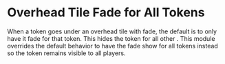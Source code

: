 # Overhead Tile Fade for All Tokens
When a token goes under an overhead tile with fade, the default is to only have it fade for that token. This hides the token for all other . This module overrides the default behavior to have the fade show for all tokens instead so the token remains visible to all players.